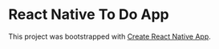 # React Native To Do App


This project was bootstrapped with [Create React Native App](https://github.com/react-community/create-react-native-app).
